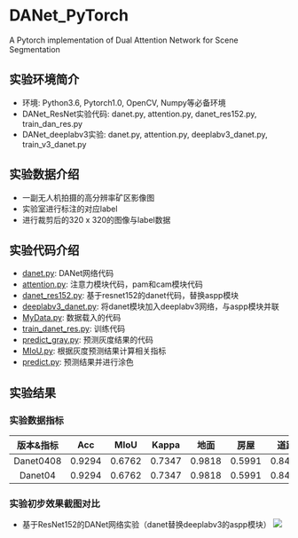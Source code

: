 # DANet_PyTorch
A Pytorch implementation of Dual Attention Network for Scene Segmentation

## 实验环境简介
- 环境: Python3.6, Pytorch1.0, OpenCV, Numpy等必备环境
- DANet_ResNet实验代码: danet.py, attention.py, danet_res152.py, train_dan_res.py
- DANet_deeplabv3实验: danet.py, attention.py, deeplabv3_danet.py, train_v3_danet.py 

## 实验数据介绍
- 一副无人机拍摄的高分辨率矿区影像图
- 实验室进行标注的对应label
- 进行裁剪后的320 x 320的图像与label数据

## 实验代码介绍
- [danet.py](https://github.com/yearing1017/DANet_PyTorch/blob/master/DAN_ResNet/danet.py): DANet网络代码
- [attention.py](https://github.com/yearing1017/DANet_PyTorch/blob/master/DAN_ResNet/attention.py): 注意力模块代码，pam和cam模块代码
- [danet_res152.py](https://github.com/yearing1017/DANet_PyTorch/blob/master/danet_res152.py): 基于resnet152的danet代码，替换aspp模块
- [deeplabv3_danet.py](https://github.com/yearing1017/DANet_PyTorch/blob/master/deeplabv3_danet.py): 将danet模块加入deeplabv3网络，与aspp模块并联
- [MyData.py](https://github.com/yearing1017/DANet_PyTorch/blob/master/MyData.py): 数据载入的代码
- [train_danet_res.py](https://github.com/yearing1017/DANet_PyTorch/blob/master/train_danet_res.py): 训练代码
- [predict_gray.py](https://github.com/yearing1017/DANet_PyTorch/blob/master/predict_gray.py): 预测灰度结果的代码
- [MIoU.py](https://github.com/yearing1017/DANet_PyTorch/blob/master/MIoU.py): 根据灰度预测结果计算相关指标
- [predict.py](https://github.com/yearing1017/DANet_PyTorch/blob/master/predict.py): 预测结果并进行涂色

## 实验结果

### 实验数据指标

|     版本&指标    |  Acc   |  MIoU  | Kappa  |  地面  |  房屋  |  道路  |  车辆  |
| :-----: | :----: | :----: | :----: | :----: | :----: | :----: | :----: |
| Danet0408 | 0.9294 | 0.6762 | 0.7347 | 0.9818 | 0.5991 | 0.8409 | 0.4458 |
| Danet04 | 0.9294 | 0.6762 | 0.7347 | 0.9818 | 0.5991 | 0.8409 | 0.4458 |


### 实验初步效果截图对比

- 基于ResNet152的DANet网络实验（danet替换deeplabv3的aspp模块）
![](https://blog-1258986886.cos.ap-beijing.myqcloud.com/yearing1017/danet0408.jpg)
